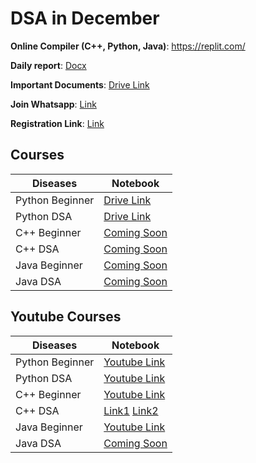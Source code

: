 # DSA in December

**Online Compiler (C++, Python, Java)**: https://replit.com/

**Daily report**: [Docx][100]

**Important Documents**: [Drive Link][101]

**Join Whatsapp**: [Link][102]

**Registration Link**: [Link][103]


## Courses

| Diseases | Notebook |
| ------ | ------ |
| Python Beginner | [Drive Link][1] |
| Python DSA | [Drive Link][2] |
| C++ Beginner | [Coming Soon][3] |
| C++ DSA | [Coming Soon][4] |
| Java Beginner | [Coming Soon][5] |
| Java DSA | [Coming Soon][6] |

## Youtube Courses

| Diseases | Notebook |
| ------ | ------ |
| Python Beginner | [Youtube Link][11] |
| Python DSA | [Youtube Link][22] |
| C++ Beginner | [Youtube Link][33] |
| C++ DSA | [Link1][44]  [Link2][45] |
| Java Beginner | [Youtube Link][55] |
| Java DSA | [Coming Soon][66] |


[//]: # (These are reference links used in the body of this note and get stripped out when the markdown processor does its job. There is no need to format nicely because it shouldn't be seen. Thanks SO - http://stackoverflow.com/questions/4823468/store-comments-in-markdown-syntax)

   
[Tensorflow]: <https://www.tensorflow.org/>
[Scikit-Learn]: <https://scikit-learn.org/stable/>
[Flask]: <https://flask.palletsprojects.com/en/2.1.x/>
[Matplotlib]: <https://matplotlib.org/>
[Numpy]: <https://numpy.org/>
[Pandas]: <https://pandas.pydata.org/>

   [a]: <https://www.kaggle.com/datasets/rizwan123456789/potato-disease-leaf-datasetpld>
   [b]: <https://www.kaggle.com/code/paritprathamesh/spam-or-not-spam-pp/data>
   [c]: <https://www.kaggle.com/competitions/titanic/data>
   [d]: <https://www.kaggle.com/competitions/house-prices-advanced-regression-techniques/data>
   [e]: <https://www.kaggle.com/competitions/digit-recognizer/data>
   [f]: <https://www.kaggle.com/competitions/facial-keypoints-detection/data>
   [g]: <https://www.kaggle.com/competitions/word2vec-nlp-tutorial/data>
   
   [100]: <https://docs.google.com/document/d/1Y5H6IHCI_XDfdjRRQesR7hgLNck0u0FcusUuCMWn2og/edit?usp=sharing>
   [101]: <https://drive.google.com/drive/folders/1uhRlsrUn5cNLW0Fjop7KRHztHUoxAM6G?usp=sharing>
   [102]: <https://chat.whatsapp.com/HUFKM5s1DO7Gt2z9pbgVW7>
   [103]: <https://forms.gle/YX6DKBa4vWzCApYf6>
   
   
   [1]: <https://drive.google.com/drive/folders/1N7xyEFuGlqPCdaRYiz7deTunglAMx2Zw?usp=sharing>
   [2]: <https://mega.nz/folder/ZQkQQIqT#Zqd5_fia6L0Bdus0_MgqBw>
   [4]: <https://drive.google.com/drive/folders/1_SEY0pPgfyO0Q3c-nCevDk-mpaSBgZBC?usp=sharing>
   [3]: </>
   [5]: </>
   [6]: </>
   
   [11]: <https://www.youtube.com/watch?v=gfDE2a7MKjA>
   [22]: <https://www.youtube.com/watch?v=pkYVOmU3MgA&t=1554s>
   [44]: <https://www.youtube.com/watch?v=z9bZufPHFLU&list=PLfqMhTWNBTe0b2nM6JHVCnAkhQRGiZMSJ>
   [45]: <https://www.youtube.com/watch?v=WQoB2z67hvY&list=PLDzeHZWIZsTryvtXdMr6rPh4IDexB5NIA>
   [33]: <https://www.youtube.com/watch?v=j8nAHeVKL08&list=PLu0W_9lII9agpFUAlPFe_VNSlXW5uE0YL>
   [55]: <https://www.youtube.com/watch?v=yRpLlJmRo2w&list=PLfqMhTWNBTe3LtFWcvwpqTkUSlB32kJop>
   [66]: </>
